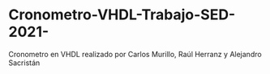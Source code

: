 # Cronometro-VHDL-Trabajo-SED-2021-
Cronometro en VHDL realizado por Carlos Murillo, Raúl Herranz y Alejandro Sacristán
